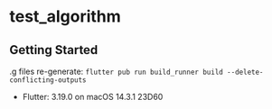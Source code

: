 # test_algorithm

## Getting Started

.g files re-generate: `flutter pub run build_runner build --delete-conflicting-outputs`

- Flutter: 3.19.0 on macOS 14.3.1 23D60
